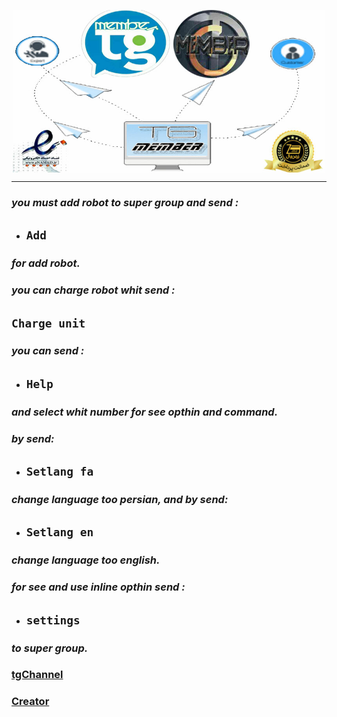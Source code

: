 <p align="center"> <img class="td" style="vertical-align: middle;" src="https://github.com/sajjad-021/KingPKG/blob/master/logo.jpg" alt="" width="500" height="260" /></p>

***

### _you must add robot to super group and send :_
- ## `Add`
### _for add robot._


### *you can charge robot whit send :*
## `Charge unit`


### _you can send :_
- ## `Help`
### _and select whit number for see opthin and command._

### *by send:*
- ## `Setlang fa`
### *change language too persian, and by send:*
- ## `Setlang en`
### *change language too english.*

### _for see and use inline opthin send :_
- ## `settings`
### _to super group._


### [tgChannel](https://t.me/tgMember)
### [Creator](https://t.me/sajjad_021)
